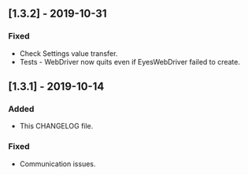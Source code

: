 ## [1.3.2] - 2019-10-31
### Fixed
- Check Settings value transfer.
- Tests - WebDriver now quits even if EyesWebDriver failed to create.

## [1.3.1] - 2019-10-14
### Added 
- This CHANGELOG file.
### Fixed
- Communication issues.
